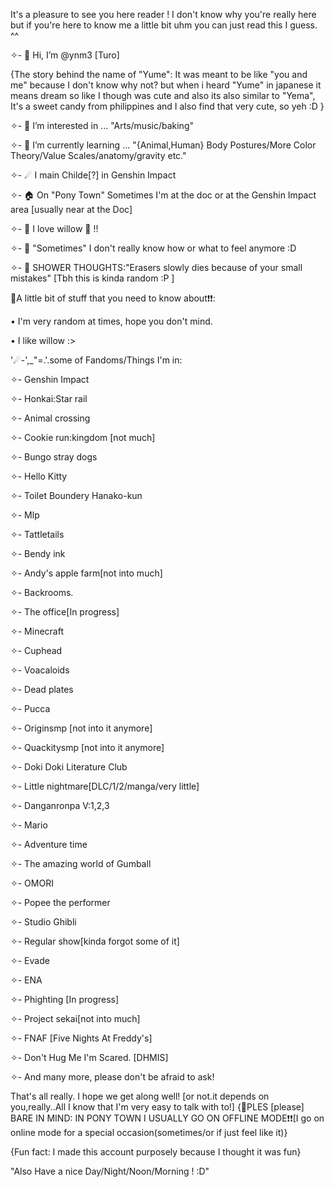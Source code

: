 It's a pleasure to see you here reader ! I don't know why you're really here but if you're here to know me a little bit uhm you can just read this I guess. ^^

✧- 👋 Hi, I’m @ynm3 [Turo]

{The story behind the name of "Yume": It was meant to be like "you and me" because I don't know why not? but when i heard "Yume" in japanese it means dream so like I though was cute and also its also similar to "Yema", It's a sweet candy from philippines and I also find that very cute, so yeh :D }

✧- 👀 I’m interested in ... "Arts/music/baking"

✧- 🌱 I’m currently learning ... "{Animal,Human} Body Postures/More Color Theory/Value Scales/anatomy/gravity etc."

✧- ☄ I main Childe[?] in Genshin Impact 

✧- 🏠 On "Pony Town" Sometimes I'm at the doc or at the Genshin Impact area [usually near at the Doc]

✧- 🌟 I love willow 🐇 !!

✧- 🙂 "Sometimes" I don't really know how or what to feel anymore :D

✧- 🤯 SHOWER THOUGHTS:"Erasers slowly dies because of your small mistakes" [Tbh this is kinda random :P ]

📌A little bit of stuff that you need to know about❗❗: 

• I'm very random at times, hope you don't mind.

• I like willow :>

'☄-',_"=.'.some of Fandoms/Things I'm in:

✧-  Genshin Impact

✧- Honkai:Star rail

✧- Animal crossing

✧- Cookie run:kingdom [not much]

✧- Bungo stray dogs

✧- Hello Kitty

✧- Toilet Boundery Hanako-kun

✧- Mlp

✧- Tattletails

✧- Bendy ink

✧- Andy's apple farm[not into much]

✧- Backrooms.

✧- The office[In progress]

✧- Minecraft

✧- Cuphead

✧- Voacaloids

✧- Dead plates

✧- Pucca

✧- Originsmp [not into it anymore]

✧- Quackitysmp [not into it anymore]

✧- Doki Doki Literature Club

✧- Little nightmare[DLC/1/2/manga/very little]

✧- Danganronpa V:1,2,3

✧- Mario

✧- Adventure time

✧- The amazing world of Gumball

✧- OMORI

✧- Popee the performer

✧- Studio Ghibli 

✧- Regular show[kinda forgot some of it]

✧- Evade

✧- ENA

✧- Phighting [In progress] 

✧- Project sekai[not into much]

✧- FNAF [Five Nights At Freddy's]

✧- Don't Hug Me I'm Scared. [DHMIS]

✧-  And many more, please don't be afraid to ask!

That's all really. I hope we get along well! [or not.it depends on you,really..All I know that I'm very easy to talk with to!]
{📌PLES [please] BARE IN MIND: IN PONY TOWN I USUALLY GO ON OFFLINE MODE❗❗[I go on online mode for a special occasion(sometimes/or if just feel like it)}

{Fun fact: I made this account purposely because I thought it was fun}

"Also Have a nice Day/Night/Noon/Morning ! :D"

